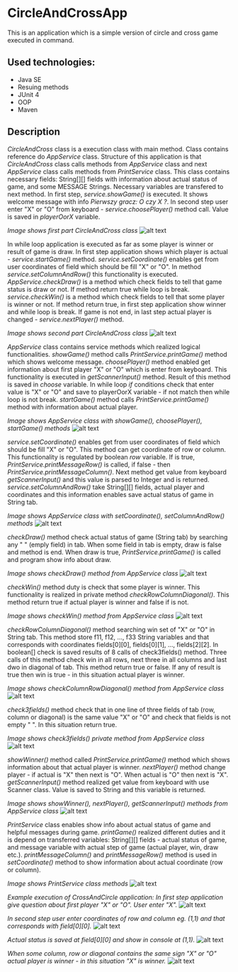 # **CircleAndCrossApp**

This is an application which is a simple version of circle and cross game executed in command.

## Used technologies:
* Java SE
* Resuing methods
* JUnit 4
* OOP
* Maven

## Description

*CircleAndCross* class is a execution class with main method. Class contains reference do *AppService* class. Structure of this application is that *CircleAndCross* class calls methods from *AppService* class and next *AppService* class calls methods from *PrintService* class.
This class contains necessary fields: String[][] fields with information about actual status of game, and some MESSAGE Strings. Necessary variables are transfered to next method.
In first step, *service.showGame()* is executed. It shows welcome message with info *Pierwszy gracz: O czy X ?*. 
In second step user enter "X" or "O" from keyboard - *service.choosePlayer()* method call. Value is saved in *playerOorX* variable.

*Image shows first part CircleAndCross class*
![alt text](/.readmeimages/image1.png)

In while loop application is executed as far as some player is winner or result of game is draw. 
In first step application shows which player is actual - *service.startGame()* method. *service.setCoordinate()* enables get from user coordinates of field which should be fill "X" or "O". In method *service.setColumnAndRow()* this functionality is executed.
*AppService.checkDraw()* is a method which check fields to tell that game status is draw or not. If method return true while loop is break.
*service.checkWin()* is a method which check fields to tell that some player is winner or not. If method return true, in first step application show winner and while loop is break.
If game is not end, in last step actual player is changed - *service.nextPlayer()* method.

*Image shows second part CircleAndCross class*
![alt text](/.readmeimages/image2.png)

*AppService* class contains service methods which realized logical functionalities.
*showGame()* method calls *PrintService.printGame()* method which shows welcome message.
*choosePlayer()* method enabled get information about first player "X" or "O" which is enter from keyboard. This functionality is executed in *getScannerInput()* method. Result of this method is saved in *choose* variable. In while loop *if* conditions check that enter value is "X" or "O" and save to playerOorX variable - if not match then while loop is not break.
*startGame()* method calls *PrintService.printGame()* method with information about actual player.

*Image shows AppService class with showGame(), choosePlayer(), startGame() methods*
![alt text](/.readmeimages/image3.png)

*service.setCoordinate()* enables get from user coordinates of field which should be fill "X" or "O". This method can get coordinate of row or column. This functionality is regulated by boolean *row* variable. If is true, *PrintService.printMessageRow()* is called, if false - then *PrintService.printMessageColumn()*. Next method get value from keyboard *getScannerInput()* and this value is parsed to Integer and is returned. 
*service.setColumnAndRow()* take String[][] fields, actual player and coordinates and this information enables save actual status of game in String tab.

*Image shows AppService class with setCoordinate(), setColumnAndRow() methods*
![alt text](/.readmeimages/image4.png)

*checkDraw()* method check actual status of game (String tab) by searching any " " (emply field) in tab. When some field in tab is empty, draw is false and method is end. When draw is true, *PrintService.printGame()* is called and program show info about draw.

*Image shows checkDraw() method from AppService class*
![alt text](/.readmeimages/image5.png)

*checkWin()* method duty is check that some player is winner. This functionality is realized in private method *checkRowColumnDiagonal()*. This method return true if actual player is winner and false if is not.

*Image shows checkWin() method from AppService class*
![alt text](/.readmeimages/image6.png)

*checkRowColumnDiagonal()* method searching win set of "X" or "O" in String tab.
This method store f11, f12, ..., f33 String variables and that corresponds with coordinates fields[0][0], fields[0][1], ..., fields[2][2].
In boolean[] check is saved results of 8 calls of check3fields() method. Three calls of this method check win in all rows, next three in all columns and last dwo in diagonal of tab. This method return true or false. If any of result is true then win is true - in this situation actual player is winner.

*Image shows checkColumnRowDiagonal() method from AppService class*
![alt text](/.readmeimages/image7.png)

*check3fields()* method check that in one line of three fields of tab (row, column or diagonal) is the same value "X" or "O" and check that fields is not empty " ". In this situation return true.

*Image shows check3fields() private method from AppService class*
![alt text](/.readmeimages/image8.png)

*showWinner()* method called *PrintService.printGame()* method which shows information about that actual player is winner.
*nextPlayer()* method change player - if actual is "X" then next is "O". When actual is "O" then next is "X".
*getScannerInput()* method realized get value from keyboard with use Scanner class. Value is saved to String and this variable is returned.

*Image shows showWinner(), nextPlayer(), getScannerInput() methods from AppService class*
![alt text](/.readmeimages/image9.png)

*PrintService* class enables show info about actual status of game and helpful messages during game.
*printGame()* realized different duties and it is depend on transferred variables: String[][] fields - actual status of game, and message variable with actual step of game (actual player, win, draw etc.).
*printMessageColumn()* and *printMessageRow()* method is used in *setCoordinate()* method to show information about actual coordinate (row or column).

*Image shows PrintService class methods*
![alt text](/.readmeimages/image10.png)

*Example execution of CrossAndCircle application:*
*In first step application give question about first player "X" or "O". User enter "X".*
![alt text](/.readmeimages/image11.png)

*In second step user enter coordinates of row and column eg. (1,1) and that corresponds with field[0][0].*
![alt text](/.readmeimages/image12.png)

*Actual status is saved at field[0][0] and show in console at (1,1).*
![alt text](/.readmeimages/image13.png)

*When some column, row or diagonal contains the same sign "X" or "O" actual player is winner - in this situation "X" is winner.*
![alt text](/.readmeimages/image14.png)
